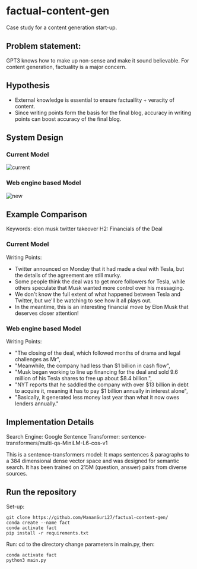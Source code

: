 # factual-content-gen
Case study for a content generation start-up.

## Problem statement:
GPT3 knows how to make up non-sense and make it sound believable. For content generation, factuality is a major concern.

## Hypothesis

- External knowledge is essential to ensure factuallity + veracity of content.
- Since writing points form the basis for the final blog, accuracy in writing points can boost accuracy of the final blog.

## System Design

### Current Model 
![current](https://cdn.discordapp.com/attachments/891317274936483871/1039789173395169402/2.png)

### Web engine based Model
![new](https://cdn.discordapp.com/attachments/891317274936483871/1039789173722329119/3.png)


## Example Comparison


Keywords: elon musk twitter takeover
H2: Financials of the Deal

### Current Model 

Writing Points:
- Twitter announced on Monday that it had made a deal with Tesla, but the details of the agreement are still murky. 
- Some people think the deal was to get more followers for Tesla, while others speculate that Musk wanted more control over his messaging.
- We don't know the full extent of what happened between Tesla and Twitter, but we'll be watching to see how it all plays out. 
- In the meantime, this is an interesting financial move by Elon Musk that deserves closer attention!


### Web engine based Model

Writing Points:
- "The closing of the deal, which followed months of drama and legal challenges as Mr",
- "Meanwhile, the company had less than $1 billion in cash flow",
- "Musk began working to line up financing for the deal and sold 9.6 million of his Tesla shares to free up about $8.4 billion.",
- "NYT reports that he saddled the company with over $13 billion in debt to acquire it, meaning it has to pay $1 billion annually in interest alone",
- "Basically, it generated less money last year than what it now owes lenders annually."

## Implementation Details
Search Engine: Google
Sentence Transformer:
sentence-transformers/multi-qa-MiniLM-L6-cos-v1

This is a sentence-transformers model: It maps sentences & paragraphs to a 384 dimensional dense vector space and was designed for semantic search. It has been trained on 215M (question, answer) pairs from diverse sources. 

## Run the repository
Set-up:
```
git clone https://github.com/MananSuri27/factual-content-gen/
conda create --name fact
conda activate fact
pip install -r requirements.txt
```
Run:
cd to the directory
change parameters in main.py, then:
```
conda activate fact
python3 main.py
```




